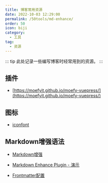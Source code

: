 ```yaml
---
title: 博客常用资源
date: 2022-10-03 12:29:00
permalink: /50tools/md-enhance/
order: 50
icon: biji
category:
  - 工具
tag:
  - 资源
---
```


::: tip
此处记录一些编写博客时经常用到的资源。
:::

## 插件

- [https://moefyit.github.io/moefy-vuepress/](https://moefyit.github.io/moefy-vuepress/)

## 图标

- [iconfont](https://www.iconfont.cn/)

## Markdown增强语法

- [Markdown增强](https://vuepress-theme-hope.github.io/v2/md-enhance/zh/guide/#%E8%87%AA%E5%AE%9A%E4%B9%89%E5%AF%B9%E9%BD%90)

- [Markdown Enhance Plugin - 演示](https://vuepress-theme-hope.github.io/md-enhance-demo/)

- [Frontmatter配置](https://vuepress-theme-hope.github.io/v2/zh/config/frontmatter/info.html#author)
